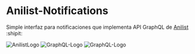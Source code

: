 # Anilist-Notifications
Simple interfaz para notificaciones que implementa API GraphQL de [Anilist](https://anilist.co/) :shipit:


![AnilistLogo](https://avatars3.githubusercontent.com/u/18018524?s=200&v=4)
![GraphQL-Logo](https://upload.wikimedia.org/wikipedia/commons/thumb/1/17/GraphQL_Logo.svg/220px-GraphQL_Logo.svg.png)
![GraphQL-Logo](https://upload.wikimedia.org/wikipedia/commons/thumb/4/4a/Python3-powered_hello-world.svg/320px-Python3-powered_hello-world.svg.png)
